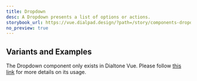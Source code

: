 ```yaml
---
title: Dropdown
desc: A Dropdown presents a list of options or actions.
storybook_url: https://vue.dialpad.design/?path=/story/components-dropdown--default
no_preview: true
---
```


## Variants and Examples

The Dropdown component only exists in Dialtone Vue. Please follow [this link](https://vue.dialpad.design/?path=/docs/components-dropdown--default) for more details on its usage.
